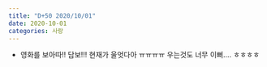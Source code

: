 ```yaml
---
title: "D+50 2020/10/01"
date: 2020-10-01
categories: 사랑
---
```

- 영화를 보아따!! 담보!!! 현재가 울엇다아 ㅠㅠㅠㅠ 우는것도 너무 이뻐.... ㅎㅎㅎㅎ
